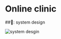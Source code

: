 # Online clinic

##🎨: system design


![system desgin](https://github.com/karar0120/online_clinic/assets/92108624/96f8a162-7d99-49d6-a2b7-4e7d2ddf5ad1)

